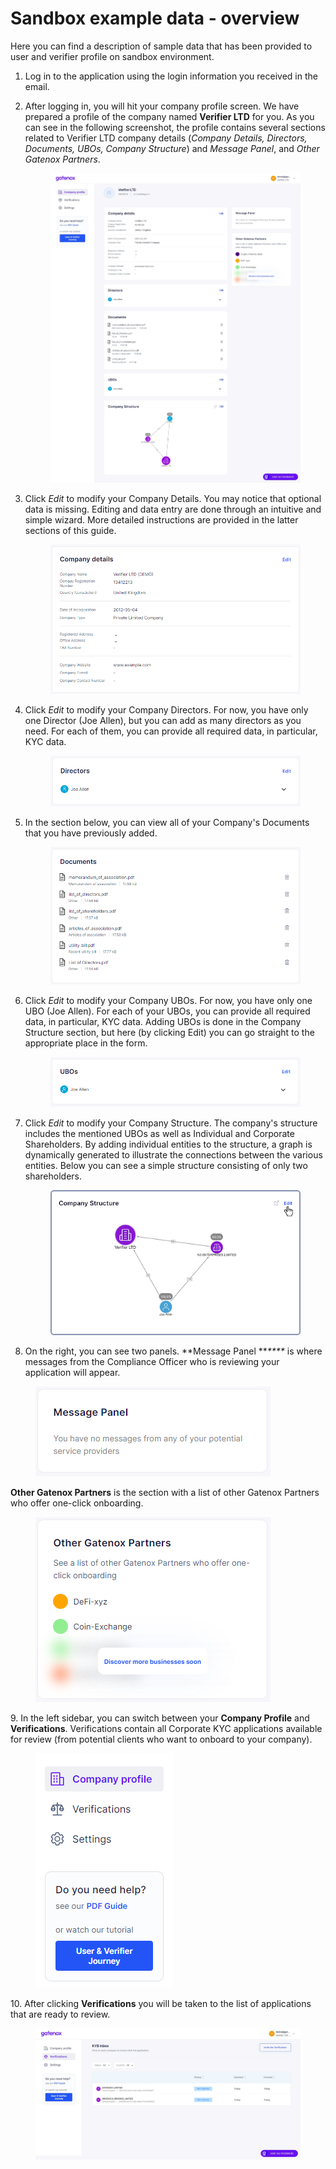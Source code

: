# Sandbox example data - overview

Here you can find a description of sample data that has been provided to user and verifier profile on sandbox environment.

1. Log in to the application using the login information you received in the email.
2.  After logging in, you will hit your company profile screen. We have prepared a profile of the company named **Verifier LTD** for you. As you can see in the following screenshot, the profile contains several sections related to Verifier LTD company details (_Company Details, Directors, Documents, UBOs, Company Structure_) and _Message Panel_, and _Other Gatenox Partners_.&#x20;

    <figure><img src="../docs/Images/profile.png" alt=""><figcaption></figcaption></figure>
3.  Click _Edit_ to modify your Company Details. You may notice that optional data is missing. Editing and data entry are done through an intuitive and simple wizard. More detailed instructions are provided in the latter sections of this guide.&#x20;

    <figure><img src="../docs/Images/company_detials.png" alt=""><figcaption></figcaption></figure>
4.  Click _Edit_ to modify your Company Directors. For now, you have only one Director (Joe Allen), but you can add as many directors as you need. For each of them, you can provide all required data, in particular, KYC data.&#x20;

    <figure><img src="../docs/Images/directors.png" alt=""><figcaption></figcaption></figure>
5.  In the section below, you can view all of your Company's Documents that you have previously added.&#x20;

    <figure><img src="../docs/Images/documents.png" alt=""><figcaption></figcaption></figure>
6.  Click _Edit_ to modify your Company UBOs. For now, you have only one UBO (Joe Allen). For each of your UBOs, you can provide all required data, in particular, KYC data. Adding UBOs is done in the Company Structure section, but here (by clicking Edit) you can go straight to the appropriate place in the form.&#x20;

    <figure><img src="../docs/Images/UBOs.png" alt=""><figcaption></figcaption></figure>
7.  Click _Edit_ to modify your Company Structure. The company's structure includes the mentioned UBOs as well as Individual and Corporate Shareholders. By adding individual entities to the structure, a graph is dynamically generated to illustrate the connections between the various entities. Below you can see a simple structure consisting of only two shareholders.&#x20;

    <figure><img src="../docs/Images/company_structure.png" alt=""><figcaption></figcaption></figure>
8. On the right, you can see two panels. **Message Panel **_****_ is where messages from the Compliance Officer who is reviewing your application will appear.

<figure><img src="../docs/Images/message_panel.png" alt=""><figcaption></figcaption></figure>

**Other Gatenox Partners** is the section with a list of other Gatenox Partners who offer one-click onboarding.&#x20;

<figure><img src="../docs/Images/meet_our_partners.png" alt=""><figcaption></figcaption></figure>

9\. In the left sidebar, you can switch between your **Company Profile** and **Verifications**. Verifications contain all Corporate KYC applications available for review (from potential clients who want to onboard to your company).

<figure><img src="../docs/Images/menu.png" alt=""><figcaption></figcaption></figure>

10\. After clicking **Verifications** you will be taken to the list of applications that are ready to review.&#x20;

<figure><img src="../docs/Images/verifications.png" alt=""><figcaption></figcaption></figure>
